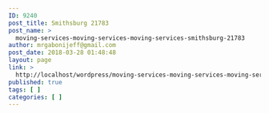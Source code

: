 ```yaml
---
ID: 9240
post_title: Smithsburg 21783
post_name: >
  moving-services-moving-services-moving-services-smithsburg-21783
author: mrgabonijeff@gmail.com
post_date: 2018-03-28 01:48:48
layout: page
link: >
  http://localhost/wordpress/moving-services-moving-services-moving-services-smithsburg-21783/
published: true
tags: [ ]
categories: [ ]
---
```

